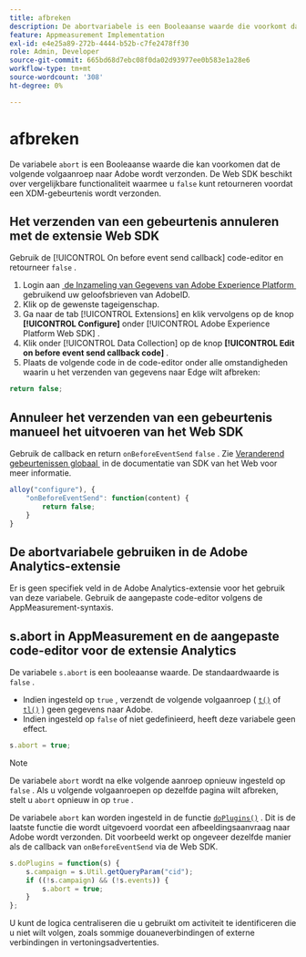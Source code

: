 ```yaml
---
title: afbreken
description: De abortvariabele is een Booleaanse waarde die voorkomt dat een hit wordt verzonden naar Adobe-servers voor gegevensverzameling.
feature: Appmeasurement Implementation
exl-id: e4e25a89-272b-4444-b52b-c7fe2478ff30
role: Admin, Developer
source-git-commit: 665bd68d7ebc08f0da02d93977ee0b583e1a28e6
workflow-type: tm+mt
source-wordcount: '308'
ht-degree: 0%

---
```


# afbreken

De variabele `abort` is een Booleaanse waarde die kan voorkomen dat de volgende volgaanroep naar Adobe wordt verzonden. De Web SDK beschikt over vergelijkbare functionaliteit waarmee u `false` kunt retourneren voordat een XDM-gebeurtenis wordt verzonden.

## Het verzenden van een gebeurtenis annuleren met de extensie Web SDK

Gebruik de [!UICONTROL On before event send callback] code-editor en retourneer `false` .

1. Login aan [&#x200B; de Inzameling van Gegevens van Adobe Experience Platform &#x200B;](https://experience.adobe.com/data-collection) gebruikend uw geloofsbrieven van AdobeID.
1. Klik op de gewenste tageigenschap.
1. Ga naar de tab [!UICONTROL Extensions] en klik vervolgens op de knop **[!UICONTROL Configure]** onder [!UICONTROL Adobe Experience Platform Web SDK] .
1. Klik onder [!UICONTROL Data Collection] op de knop **[!UICONTROL Edit on before event send callback code]** .
1. Plaats de volgende code in de code-editor onder alle omstandigheden waarin u het verzenden van gegevens naar Edge wilt afbreken:

```js
return false;
```

## Annuleer het verzenden van een gebeurtenis manueel het uitvoeren van het Web SDK

Gebruik de callback en return `onBeforeEventSend` `false` . Zie [&#x200B; Veranderend gebeurtenissen globaal &#x200B;](https://experienceleague.adobe.com/docs/experience-platform/edge/fundamentals/tracking-events.html?lang=nl-NL#modifying-events-globally) in de documentatie van SDK van het Web voor meer informatie.

```js
alloy("configure"), {
    "onBeforeEventSend": function(content) {
        return false;
    }
}
```

## De abortvariabele gebruiken in de Adobe Analytics-extensie

Er is geen specifiek veld in de Adobe Analytics-extensie voor het gebruik van deze variabele. Gebruik de aangepaste code-editor volgens de AppMeasurement-syntaxis.

## s.abort in AppMeasurement en de aangepaste code-editor voor de extensie Analytics

De variabele `s.abort` is een booleaanse waarde. De standaardwaarde is `false` .

* Indien ingesteld op `true` , verzendt de volgende volgaanroep ( [`t()`](../functions/t-method.md) of [`tl()`](../functions/tl-method.md) ) geen gegevens naar Adobe.
* Indien ingesteld op `false` of niet gedefinieerd, heeft deze variabele geen effect.

```js
s.abort = true;
```

>[!NOTE]
>
>De variabele `abort` wordt na elke volgende aanroep opnieuw ingesteld op `false` . Als u volgende volgaanroepen op dezelfde pagina wilt afbreken, stelt u `abort` opnieuw in op `true` .

De variabele `abort` kan worden ingesteld in de functie [`doPlugins()`](../functions/doplugins.md) . Dit is de laatste functie die wordt uitgevoerd voordat een afbeeldingsaanvraag naar Adobe wordt verzonden. Dit voorbeeld werkt op ongeveer dezelfde manier als de callback van `onBeforeEventSend` via de Web SDK.

```js
s.doPlugins = function(s) {
    s.campaign = s.Util.getQueryParam("cid");
    if ((!s.campaign) && (!s.events)) {
        s.abort = true;
    }
};
```

U kunt de logica centraliseren die u gebruikt om activiteit te identificeren die u niet wilt volgen, zoals sommige douaneverbindingen of externe verbindingen in vertoningsadvertenties.

